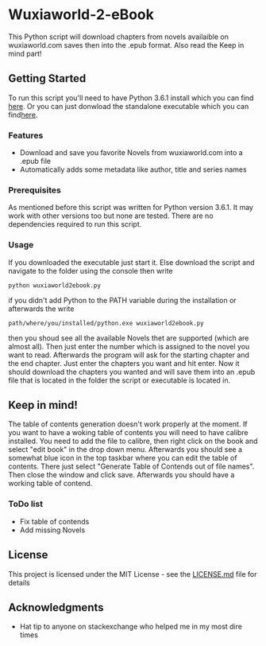 # Wuxiaworld-2-eBook
This Python script will download chapters from novels availaible on wuxiaworld.com saves then into the .epub format.
Also read the Keep in mind part!

## Getting Started

To run this script you'll need to have Python 3.6.1 install which you can find [here](https://www.python.org/downloads/ "Python Download Link").
Or you can just donwload the standalone executable which you can find[here](https://drive.google.com/file/d/0B_b6PybP95z1Vm9samQtX3hGMG8/view?usp=sharing "Google Drive Standalone Link").

### Features

- Download and save you favorite Novels from wuxiaworld.com into a .epub file
- Automatically adds some metadata like author, title and series names

### Prerequisites

As mentioned before this script was written for Python version 3.6.1. It may work with other versions too but none are tested.
There are no dependencies required to run this script.

### Usage

If you downloaded the executable just start it.
Else download the script and navigate to the folder using the console then write

```
python wuxiaworld2ebook.py
```

if you didn't add Python to the PATH variable during the installation or afterwards the write

```
path/where/you/installed/python.exe wuxiaworld2ebook.py
```

then you shoud see all the available Novels thet are supported (which are almost all). Then just enter the number which is assigned to the novel you want to read.
Afterwards the program will ask for the starting chapter and the end chapter. Just enter the chapters you want and hit enter.
Now it should download the chapters you wanted and will save them into an .epub file that is located in the folder the script or executable is located in.

## Keep in mind!

The table of contents generation doesn't work properly at the moment.
If you want to have a woking table of contents you will need to have calibre installed.
You need to add the file to calibre, then right click on the book and select "edit book" in the drop down menu.
Afterwards you should see a somewhat blue icon in the top taskbar where you can edit the table of contents.
There just select "Generate Table of Contends out of file names".
Then close the window and click save. Afterwards you should have a working table of contend.

### ToDo list

- Fix table of contends
- Add missing Novels

## License

This project is licensed under the MIT License - see the [LICENSE.md](LICENSE.md) file for details

## Acknowledgments

* Hat tip to anyone on stackexchange who helped me in my most dire times
